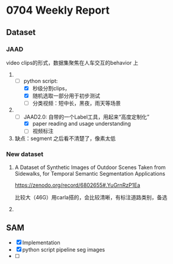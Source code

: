 # 0704 Weekly Report

## Dataset 

### JAAD

video clips的形式，数据集聚焦在人车交互的behavior 上

1. - [ ] python script: 
     - [x] 秒级分割clips，
     - [x] 随机选取一部分用于初步测试
     - [ ] 分类视频：短中长，黑夜，雨天等场景
2. - [ ] JAAD2.0: 自带的一个Label工具，用起来“高度定制化”
     - [x] paper reading and usage understanding
     - [ ] 视频标注
3. 缺点：segment 之后看不清楚了，像素太低



### New dataset

1. A Dataset of Synthetic Images of Outdoor Scenes Taken from Sidewalks, for Temporal Semantic Segmentation Applications

   https://zenodo.org/record/6802655#.YuGrnRzP1Ea

   比较大（46G）用carla搭的，会比较清晰，有标注道路类别，备选

2. 

## SAM

- [x] Implementation
- [x] python script pipeline seg images
- [ ] 